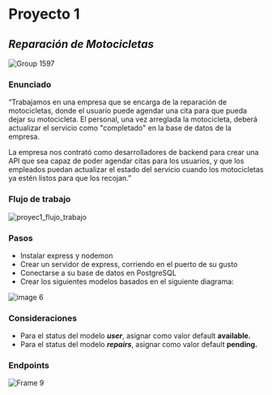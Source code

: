 # Proyecto 1

## _Reparación de Motocicletas_

![Group 1597](https://github.com/delavware/reparacion-motos/assets/126528899/37e8acd1-f5aa-4c2c-a94e-20a7c60f73a5)

### Enunciado

“Trabajamos en una empresa que se encarga de la reparación de motocicletas, donde el usuario puede agendar una cita para que pueda dejar su motocicleta. El personal, una vez arreglada la motocicleta, deberá actualizar el servicio como "completado" en la base de datos de la empresa.

La empresa nos contrató como desarrolladores de backend para crear una API que sea capaz de poder agendar citas para los usuarios, y que los empleados puedan actualizar el estado del servicio cuando los motocicletas ya estén listos para que los recojan.”

### Flujo de trabajo

![proyec1_flujo_trabajo](https://github.com/delavware/reparacion-motos/assets/126528899/1d6c5ec8-859e-45e8-a199-ff39a1b90d90)

### Pasos

- Instalar express y nodemon
- Crear un servidor de express, corriendo en el puerto de su gusto
- Conectarse a su base de datos en PostgreSQL
- Crear los siguientes modelos basados en el siguiente diagrama: 

![image 6](https://github.com/delavware/reparacion-motos/assets/126528899/7ec509df-0655-4993-b9f9-a7f75a450cac)

### Consideraciones

- Para el status del modelo _**user**_, asignar como valor default **available.**
- Para el status del modelo _**repairs**_, asignar como valor default **pending.**

### Endpoints

![Frame 9](https://github.com/delavware/reparacion-motos/assets/126528899/ef233214-d632-46dd-8788-7697ebbe20e2)



